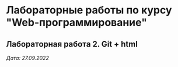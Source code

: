 # Лабораторные работы по курсу "Web-программирование"

## Лабораторная работа 2. Git + html

*Дата: 27.09.2022*

